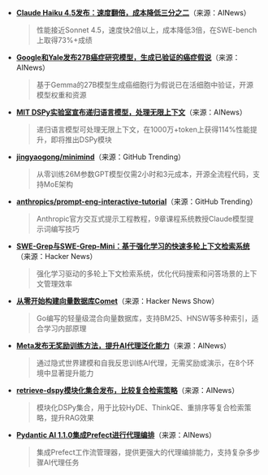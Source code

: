 - **[Claude Haiku 4.5发布：速度翻倍，成本降低三分之二](https://www.anthropic.com/news/claude-haiku-4-5)**（来源：AINews）  
  > 性能接近Sonnet 4.5，速度快2倍以上，成本降低3倍，在SWE-bench上取得73%+成绩

- **[Google和Yale发布27B癌症研究模型，生成已验证的癌症假说](https://twitter.com/sundarpichai/status/1978507110477332582)**（来源：AINews）  
  > 基于Gemma的27B模型生成癌细胞行为假说已在活细胞中验证，开源模型权重和资源

- **[MIT DSPy实验室宣布递归语言模型，处理无限上下文](https://twitter.com/a1zhang/status/1978469116542337259)**（来源：AINews）  
  > 递归语言模型可处理无限上下文，在1000万+token上获得114%性能提升，即将推出DSPy模块

- **[jingyaogong/minimind](https://github.com/jingyaogong/minimind)**（来源：GitHub Trending）  
  > 从零训练26M参数GPT模型仅需2小时和3元成本，开源全流程代码，支持MoE架构

- **[anthropics/prompt-eng-interactive-tutorial](https://github.com/anthropics/prompt-eng-interactive-tutorial)**（来源：GitHub Trending）  
  > Anthropic官方交互式提示工程教程，9章课程系统教授Claude模型提示词编写技巧

- **[SWE-Grep与SWE-Grep-Mini：基于强化学习的快速多轮上下文检索系统](https://news.ycombinator.com/item?id=45607822)**（来源：Hacker News）  
  > 强化学习驱动的多轮上下文检索系统，优化代码搜索和问答场景的上下文管理效率

- **[从零开始构建向量数据库Comet](https://news.ycombinator.com/item?id=45608750)**（来源：Hacker News Show）  
  > Go编写的轻量级混合向量数据库，支持BM25、HNSW等多种索引，适合学习内部原理

- **[Meta发布无奖励训练方法，提升AI代理泛化能力](https://arxiv.org/abs/2510.08558)**（来源：AINews）  
  > 通过隐式世界建模和自我反思训练AI代理，无需奖励或演示，在8个环境中显著提升能力

- **[retrieve-dspy模块化集合发布，比较复合检索策略](https://twitter.com/CShorten30/status/1978567334424932523)**（来源：AINews）  
  > 模块化DSPy集合，用于比较HyDE、ThinkQE、重排序等复合检索策略，提升RAG效果

- **[Pydantic AI 1.1.0集成Prefect进行代理编排](https://twitter.com/AAAzzam/status/1978611295243981273)**（来源：AINews）  
  > 集成Prefect工作流管理器，提供更强大的代理编排能力，支持复杂多步骤AI代理任务